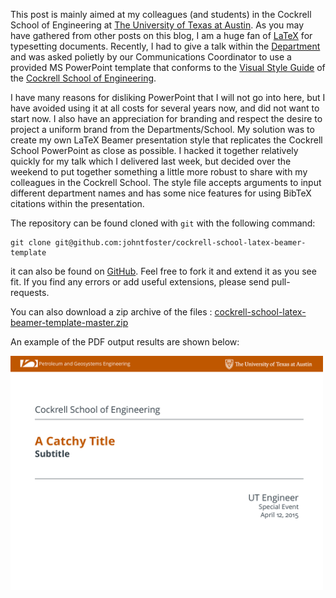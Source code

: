 <!--
.. title: A LaTeX Beamer template/theme for the Cockrell School of Engineering
.. slug: cockrell-school-beamer-template
.. date: 2015-04-12 21:44:25 UTC-05:00
.. tags: LaTeX, Beamer, theme, Cockrell School, UT, PowerPoint
.. link: 
.. description: 
.. type: text
-->

This post is mainly aimed at my colleagues (and students) in the Cockrell School of Engineering at [The University of Texas at Austin](http://www.utexas.edu).  As you may have gathered from other posts on this blog, I am a huge fan of [LaTeX](http://www.latex-project.org/) for typesetting documents.  Recently, I had to give a talk within the [Department](http://pge.utexas.edu) and was asked polietly by our Communications Coordinator to use a provided MS PowerPoint template that conforms to the [Visual Style Guide](http://www.engr.utexas.edu/communications/visualguidelines) of the [Cockrell School of Engineering](http://engr.utexas.edu). 



I have many reasons for disliking PowerPoint that I will not go into here, but I have avoided using it at all costs for several years now, and did not want to start now.  I also have an appreciation for branding and respect the desire to project a uniform brand from the Departments/School.  My solution was to create my own LaTeX Beamer presentation style that replicates the Cockrell School PowerPoint as close as possible.  I hacked it together relatively quickly for my talk which I delivered last week, but decided over the weekend to put together something a little more robust to share with my colleagues in the Cockrell School.  The style file accepts arguments to input different department names and has some nice features for using BibTeX citations within the presentation.



The repository can be found cloned with `git` with the following command:

````
git clone git@github.com:johntfoster/cockrell-school-latex-beamer-template
````

it can also be found on [GitHub](https://github.com/johntfoster/cockrell-school-latex-beamer-template). Feel free to fork it and extend it as you see fit.  If you find any errors or add useful extensions, please send pull-requests.



You can also download a zip archive of the files : [cockrell-school-latex-beamer-template-master.zip](https://github.com/johntfoster/cockrell-school-latex-beamer-template/archive/master.zip)



An example of the PDF output results are shown below:

<img src="/files/presentation.gif" width=500>

